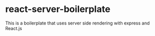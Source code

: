 # react-server-boilerplate
This is a boilerplate that uses server side rendering with express and React.js
